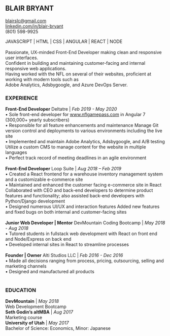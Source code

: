 ## **BLAIR BRYANT**
blairslc@gmail.com <br/>
[linkedin.com/in/blair-bryant](linkedin.com/in/blair-bryant)<br/>
(801) 598-9925

JAVASCRIPT | HTML | CSS | ANGULAR | REACT | NODE <br/><br/>
	Passionate, UX-minded Front-End Developer making clean and responsive user interfaces. <br/>
  Confident in building and maintaining customer-facing and internal responsive web applications.<br/>
  Having worked with the NFL on several of their websites, proficient at working with modern tools such as<br/>
  Adobe Analytics, Adsbygoogle, and Azure DevOps Server.

### **EXPERIENCE**
**Front-End Developer**
Deltatre | *Feb 2019 - May 2020* <br/>
  •	Sole front-end developer for www.nflgamepass.com in Angular 7 (300,000+ yearly subscribers) <br/>
  •	Responsible for all feature enhancements and maintenance Manage Git version control and deployments to various environments including the live site <br/>
  •	Implemented and maintain Adobe Analytics, Adsbygoogle, and A/B testing Utilize a custom CMS to manage content for the website in multiple languages <br/>
  •	Perfect track record of meeting deadlines in an agile environment <br/><br/>
**Front-End Developer**
Loop Suite | *Aug 2018 – Feb 2019* <br/>
  •	Created a React frontend for a warehouse inventory management system and a customizable e-commerce site <br/>
  •	Maintained and enhanced the customer facing e-commerce site in React Collaborated with CEO and back-end developers to determine product features and functionality; also assisted back-end developers with Python/Django development <br/>
  •	Designed numerous UI/UX and interaction features Added new features and fixed bugs on both internal and customer-facing sites <br/><br/>
**Junior Web Developer | Mentor**
DevMountain Coding Bootcamp | *May 2018 - Aug 2018* <br/>
  •	Tutored students in fullstack web development with React on front end and Node/Express on back end <br/>
  •	Developed internal sites in React to streamline processes <br/><br/>
**Founder | Owner**
Alti Studios LLC | *Feb 2016 - Dec 2016* <br/>
  •	Made all decisions ranging from process, pricing, outsourcing, selling and marketing channels <br/>
  •	Designed and manufactured all products <br/><br/>

### **EDUCATION**
**DevMountain** | *May 2018* <br/>
Web Development Bootcamp <br/>
**Seth Godin’s altMBA** | *Aug 2017* <br/>
Marketing course <br/>
**University of Utah** | *May 2017* <br/>
Bachelor of Science: Economics, Minor: Japanese
